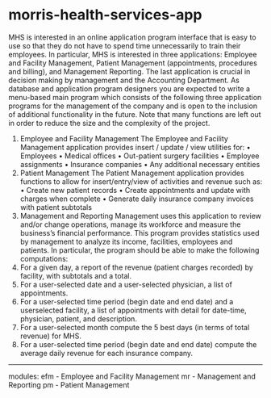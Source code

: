 # morris-health-services-app

MHS is interested in an online application program interface that is easy to
use so that they do not have to spend time unnecessarily to train their
employees. In particular, MHS is interested in three applications:
Employee and Facility Management, Patient Management
(appointments, procedures and billing), and Management Reporting. The
last application is crucial in decision making by management and the
Accounting Department.
As database and application program designers you are expected to write a
menu-based main program which consists of the following three application
programs for the management of the company and is open to the inclusion of
additional functionality in the future. Note that many functions are left out
in order to reduce the size and the complexity of the project.
1. Employee and Facility Management
The Employee and Facility Management application provides insert / update
/ view utilities for:
• Employees
• Medical offices
• Out-patient surgery facilities
• Employee assignments
• Insurance companies
• Any additional necessary entities
2. Patient Management
The Patient Management application provides functions to allow for
insert/entry/view of activities and revenue such as:
• Create new patient records
• Create appointments and update with charges when complete
• Generate daily insurance company invoices with patient subtotals
3. Management and Reporting
Management uses this application to review and/or change operations,
manage its workforce and measure the business’s financial performance. This
program provides statistics used by management to analyze its income,
facilities, employees and patients. In particular, the program should be able
to make the following computations:
1. For a given day, a report of the revenue (patient charges recorded) by
facility, with subtotals and a total.
2. For a user-selected date and a user-selected physician, a list of
appointments.
3. For a user-selected time period (begin date and end date) and a userselected facility, a list of appointments with detail for date-time,
physician, patient, and description.
4. For a user-selected month compute the 5 best days (in terms of total
revenue) for MHS.
5. For a user-selected time period (begin date and end date) compute the
average daily revenue for each insurance company.

------------
modules: 
efm - Employee and Facility Management
mr - Management and Reporting
pm - Patient Management
